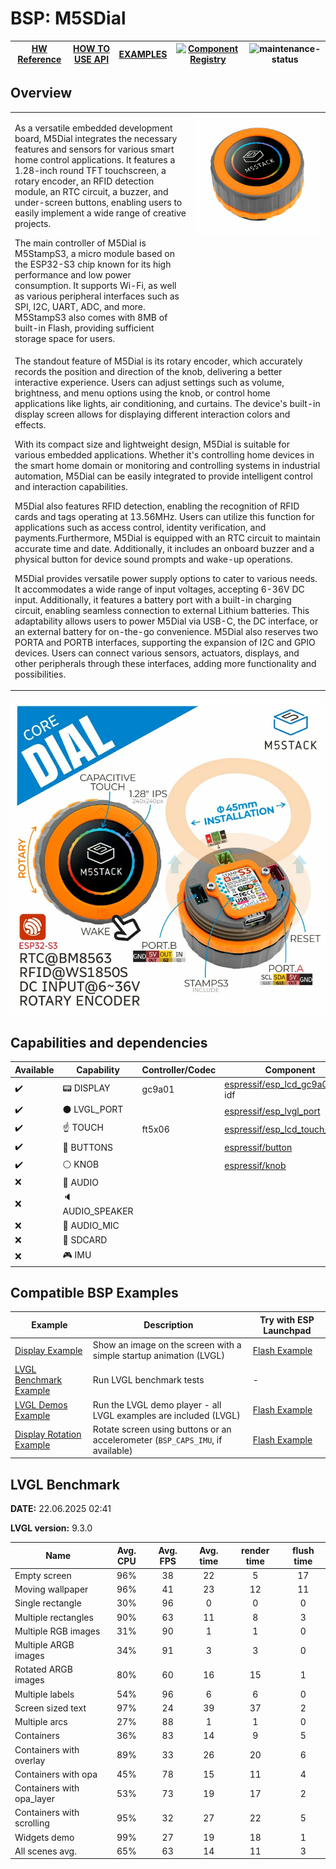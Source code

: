 # BSP: M5SDial

| [HW Reference](https://docs.m5stack.com/en/core/M5Dial) | [HOW TO USE API](API.md) | [EXAMPLES](#compatible-bsp-examples) | [![Component Registry](https://components.espressif.com/components/espressif/m5dial/badge.svg)](https://components.espressif.com/components/espressif/m5dial) | ![maintenance-status](https://img.shields.io/badge/maintenance-actively--developed-brightgreen.svg) |
| --- | --- | --- | --- | -- |

## Overview

<table>
<tr><td>

As a versatile embedded development board, M5Dial integrates the necessary features and sensors for various smart home control applications. It features a 1.28-inch round TFT touchscreen, a rotary encoder, an RFID detection module, an RTC circuit, a buzzer, and under-screen buttons, enabling users to easily implement a wide range of creative projects.

The main controller of M5Dial is M5StampS3, a micro module based on the ESP32-S3 chip known for its high performance and low power consumption. It supports Wi-Fi, as well as various peripheral interfaces such as SPI, I2C, UART, ADC, and more. M5StampS3 also comes with 8MB of built-in Flash, providing sufficient storage space for users.

</td><td width="200" valign="top">
  <img src="doc/m5dial.webp">
</td></tr>
<tr><td colspan="2">
The standout feature of M5Dial is its rotary encoder, which accurately records the position and direction of the knob, delivering a better interactive experience. Users can adjust settings such as volume, brightness, and menu options using the knob, or control home applications like lights, air conditioning, and curtains. The device's built-in display screen allows for displaying different interaction colors and effects.

With its compact size and lightweight design, M5Dial is suitable for various embedded applications. Whether it's controlling home devices in the smart home domain or monitoring and controlling systems in industrial automation, M5Dial can be easily integrated to provide intelligent control and interaction capabilities.

M5Dial also features RFID detection, enabling the recognition of RFID cards and tags operating at 13.56MHz. Users can utilize this function for applications such as access control, identity verification, and payments.Furthermore, M5Dial is equipped with an RTC circuit to maintain accurate time and date. Additionally, it includes an onboard buzzer and a physical button for device sound prompts and wake-up operations.

M5Dial provides versatile power supply options to cater to various needs. It accommodates a wide range of input voltages, accepting 6-36V DC input. Additionally, it features a battery port with a built-in charging circuit, enabling seamless connection to external Lithium batteries. This adaptability allows users to power M5Dial via USB-C, the DC interface, or an external battery for on-the-go convenience. M5Dial also reserves two PORTA and PORTB interfaces, supporting the expansion of I2C and GPIO devices. Users can connect various sensors, actuators, displays, and other peripherals through these interfaces, adding more functionality and possibilities.
</td></tr>
</table>


![image](doc/pic.webp)

## Capabilities and dependencies

<div align="center">
<!-- START_DEPENDENCIES -->

|     Available    |       Capability       |Controller/Codec|                                                  Component                                                 |   Version  |
|------------------|------------------------|----------------|------------------------------------------------------------------------------------------------------------|------------|
|:heavy_check_mark:|     :pager: DISPLAY    |     gc9a01     |  [espressif/esp_lcd_gc9a01](https://components.espressif.com/components/espressif/esp_lcd_gc9a01)<br/>idf  |^1<br/>>=5.0|
|:heavy_check_mark:|:black_circle: LVGL_PORT|                |       [espressif/esp_lvgl_port](https://components.espressif.com/components/espressif/esp_lvgl_port)       |     ^2     |
|:heavy_check_mark:|    :point_up: TOUCH    |     ft5x06     |[espressif/esp_lcd_touch_ft5x06](https://components.espressif.com/components/espressif/esp_lcd_touch_ft5x06)|     ^1     |
|:heavy_check_mark:| :radio_button: BUTTONS |                |              [espressif/button](https://components.espressif.com/components/espressif/button)              |     ^4     |
|:heavy_check_mark:|   :white_circle: KNOB  |                |                [espressif/knob](https://components.espressif.com/components/espressif/knob)                |   ^0.1.3   |
|        :x:       |  :musical_note: AUDIO  |                |                                                                                                            |            |
|        :x:       | :speaker: AUDIO_SPEAKER|                |                                                                                                            |            |
|        :x:       | :microphone: AUDIO_MIC |                |                                                                                                            |            |
|        :x:       |  :floppy_disk: SDCARD  |                |                                                                                                            |            |
|        :x:       |    :video_game: IMU    |                |                                                                                                            |            |

<!-- END_DEPENDENCIES -->
</div>

## Compatible BSP Examples

<div align="center">
<!-- START_EXAMPLES -->

| Example | Description | Try with ESP Launchpad |
| ------- | ----------- | ---------------------- |
| [Display Example](https://github.com/espressif/esp-bsp/tree/master/examples/display) | Show an image on the screen with a simple startup animation (LVGL) | [Flash Example](https://espressif.github.io/esp-launchpad/?flashConfigURL=https://espressif.github.io/esp-bsp/config.toml&app=display) |
| [LVGL Benchmark Example](https://github.com/espressif/esp-bsp/tree/master/examples/display_lvgl_benchmark) | Run LVGL benchmark tests | - |
| [LVGL Demos Example](https://github.com/espressif/esp-bsp/tree/master/examples/display_lvgl_demos) | Run the LVGL demo player - all LVGL examples are included (LVGL) | [Flash Example](https://espressif.github.io/esp-launchpad/?flashConfigURL=https://espressif.github.io/esp-bsp/config.toml&app=display_lvgl_demo) |
| [Display Rotation Example](https://github.com/espressif/esp-bsp/tree/master/examples/display_rotation) | Rotate screen using buttons or an accelerometer (`BSP_CAPS_IMU`, if available) | [Flash Example](https://espressif.github.io/esp-launchpad/?flashConfigURL=https://espressif.github.io/esp-bsp/config.toml&app=display_rotation) |

<!-- END_EXAMPLES -->
</div>

<!-- START_BENCHMARK -->

## LVGL Benchmark

**DATE:** 22.06.2025 02:41

**LVGL version:** 9.3.0

| Name | Avg. CPU | Avg. FPS | Avg. time | render time | flush time |
| ---- | :------: | :------: | :-------: | :---------: | :--------: |
| Empty screen | 96%  | 38  | 22  | 5  | 17  |
| Moving wallpaper | 96%  | 41  | 23  | 12  | 11  |
| Single rectangle | 30%  | 96  | 0  | 0  | 0  |
| Multiple rectangles | 90%  | 63  | 11  | 8  | 3  |
| Multiple RGB images | 31%  | 90  | 1  | 1  | 0  |
| Multiple ARGB images | 34%  | 91  | 3  | 3  | 0  |
| Rotated ARGB images | 80%  | 60  | 16  | 15  | 1  |
| Multiple labels | 54%  | 96  | 6  | 6  | 0  |
| Screen sized text | 97%  | 24  | 39  | 37  | 2  |
| Multiple arcs | 27%  | 88  | 1  | 1  | 0  |
| Containers | 36%  | 83  | 14  | 9  | 5  |
| Containers with overlay | 89%  | 33  | 26  | 20  | 6  |
| Containers with opa | 45%  | 78  | 15  | 11  | 4  |
| Containers with opa_layer | 53%  | 73  | 19  | 17  | 2  |
| Containers with scrolling | 95%  | 32  | 27  | 22  | 5  |
| Widgets demo | 99%  | 27  | 19  | 18  | 1  |
| All scenes avg. | 65%  | 63  | 14  | 11  | 3  |



<!-- END_BENCHMARK -->
